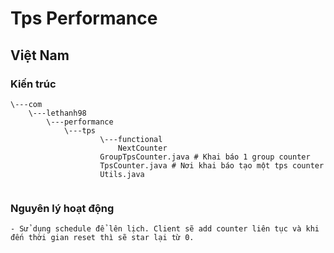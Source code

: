 # Tps Performance
## Việt Nam
### Kiến trúc
```
\---com
    \---lethanh98
        \---performance
            \---tps
                    \---functional
                        NextCounter
                    GroupTpsCounter.java # Khai báo 1 group counter
                    TpsCounter.java # Nơi khai báo tạo một tps counter
                    Utils.java
                    
```

### Nguyên lý hoạt động
    - Sử dụng schedule để lên lịch. Client sẽ add counter liên tục và khi đến thời gian reset thì sẽ star lại từ 0.
